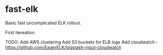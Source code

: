 # fast-elk

Basic fast uncomplicated ELK rollout.

First itereation.

TODO:
Add AWS clustering
Add S3 buckets for ELB logs
Add cloudwatch - https://github.com/EagerELK/logstash-input-cloudwatch
